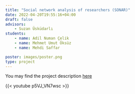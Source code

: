 ```yaml
---
title: "Social network analysis of researchers (SONAR)"
date: 2022-04-20T19:55:16+04:00
draft: false
advisors: 
    - Suzan Üsküdarlı
students: 
    - name: Adil Numan Çelik
    - name: Mehmet Umut Öksüz
    - name: Mehdi Saffar

poster: images/poster.png
type: project
---
```


You may find the project description [here](static/pdf.pdf)

{{< youtube p5VJ_VN7wsc >}}


